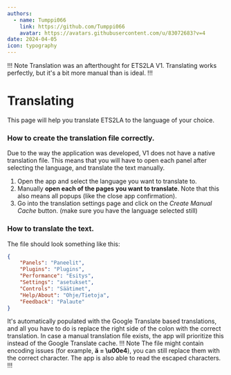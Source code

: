 ```yaml
---
authors: 
  - name: Tumppi066
    link: https://github.com/Tumppi066
    avatar: https://avatars.githubusercontent.com/u/83072683?v=4
date: 2024-04-05
icon: typography
---
```

!!! Note
Translation was an afterthought for ETS2LA V1. 
Translating works perfectly, but it's a bit more manual than is ideal.
!!!
# Translating
This page will help you translate ETS2LA to the language of your choice.

### How to create the translation file correctly.
Due to the way the application was developed, V1 does not have a native translation file. This means that you will have to open each panel after selecting the language, and translate the text manually.
1. Open the app and select the language you want to translate to.
2. Manually **open each of the pages you want to translate**. Note that this also means all popups (like the close app confirmation).
3. Go into the translation settings page and click on the *Create Manual Cache* button. (make sure you have the language selected still)
   
### How to translate the text.
The file should look something like this:
```json
{
    "Panels": "Paneelit",
    "Plugins": "Plugins",
    "Performance": "Esitys",
    "Settings": "asetukset",
    "Controls": "Säätimet",
    "Help/About": "Ohje/Tietoja",
    "Feedback": "Palaute"
}
```
It's automatically populated with the Google Translate based translations, and all you have to do is replace the right side of the colon with the correct translation. In case a manual translation file exists, the app will prioritize this instead of the Google Translate cache.
!!! Note
The file might contain encoding issues (for example, **ä = \u00e4**), you can still replace them with the correct character. The app is also able to read the escaped characters.
!!!